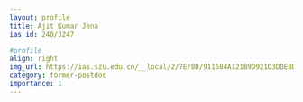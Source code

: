 ```yaml
---
layout: profile
title: Ajit Kumar Jena
ias_id: 240/3247

#profile
align: right
img_url: https://ias.szu.edu.cn/__local/2/7E/8D/911684A121B9D921D3DDE8D280F_AA0B47AE_1B090.jpg
category: former-postdoc
importance: 1
---
```

